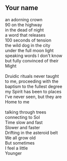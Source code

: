 ## Your name

an adorning crown \
90 on the highway \
in the dead of night \
a word that releases \
100 seconds of tension \
the wild dog in the city \
under the full moon light \
speaking words I don't know \
but fully convinced of their \
Might \
 \
Druidic rituals never taught \
to me, proceeding with the \
baptism to the fullest degree \
my Spirit has been to places \
I've never seen, but they are \
Home to me \
 \
talking through trees \
connecting to Sol \
Time slow and fast \
Slower and faster \
Drifting in the asteroid belt \
We all grow old \
But sometimes \
I feel a little \
Younger
